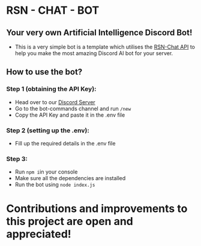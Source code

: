 # RSN - CHAT - BOT

## Your very own Artificial Intelligence Discord Bot!

- This is a very simple bot is a template which utilises the [RSN-Chat API](https://www.npmjs.com/package/rsnchat) to help you make the most amazing Discord AI bot for your server. 

## How to use the bot?

### Step 1 (obtaining the API Key):
- Head over to our [Discord Server](https://discord.gg/rsndev)
- Go to the bot-commands channel and run 
    ```/new```
- Copy the API Key and paste it in the .env file

### Step 2 (setting up the .env):
- Fill up the required details in the .env file

### Step 3:
- Run ```npm i```in your console
- Make sure all the dependencies are installed
- Run the bot using ```node index.js```
    
# Contributions and improvements to this project are open and appreciated!
